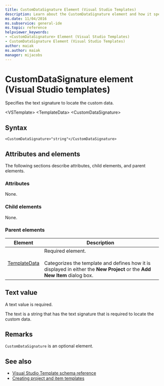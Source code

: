 ```yaml
---
title: CustomDataSignature Element (Visual Studio Templates)
description: Learn about the CustomDataSignature element and how it specifies the text signature to locate the custom data.
ms.date: 11/04/2016
ms.subservice: general-ide
ms.topic: reference
helpviewer_keywords:
- <CustomDataSignature> Element (Visual Studio Templates)
- CustomDataSignature Element (Visual Studio Templates)
author: maiak
ms.author: maiak
manager: mijacobs
---
```

# CustomDataSignature element (Visual Studio templates)

Specifies the text signature to locate the custom data.

 \<VSTemplate>
 \<TemplateData>
 \<CustomDataSignature>

## Syntax

```
<CustomDataSignature>"string"</CustomDataSignature>
```

## Attributes and elements
 The following sections describe attributes, child elements, and parent elements.

### Attributes
 None.

### Child elements
 None.

### Parent elements

|Element|Description|
|-------------|-----------------|
|[TemplateData](../extensibility/templatedata-element-visual-studio-templates.md)|Required element.<br /><br /> Categorizes the template and defines how it is displayed in either the **New Project** or the **Add New Item** dialog box.|

## Text value
 A text value is required.

 The text is a string that has the text signature that is required to locate the custom data.

## Remarks
 `CustomDataSignature` is an optional element.

## See also
- [Visual Studio Template schema reference](../extensibility/visual-studio-template-schema-reference.md)
- [Creating project and item templates](../ide/creating-project-and-item-templates.md)
